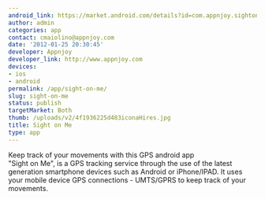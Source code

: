 ```yaml
---
android_link: https://market.android.com/details?id=com.appnjoy.sightonme
author: admin
categories: app
contact: cmaiolino@appnjoy.com
date: '2012-01-25 20:30:45'
developer: Appnjoy
developer_link: http://www.appnjoy.com
devices: 
- ios
- android
permalink: /app/sight-on-me/
slug: sight-on-me
status: publish
targetMarket: Both
thumb: /uploads/v2/4f1936225d483iconaHires.jpg
title: Sight on Me
type: app
---
```


Keep track of your movements with this GPS android app<br />
"Sight on Me", is a GPS tracking service through the use of the latest generation smartphone devices such as Android or iPhone/IPAD. It uses your mobile device GPS connections - UMTS/GPRS to keep track of your movements.<br />
